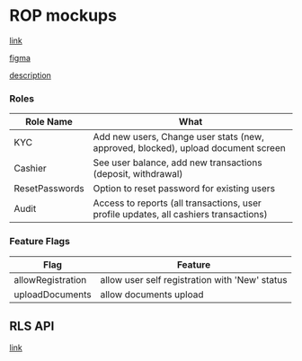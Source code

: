 # ROP mockups
[link](./rop.pdf)

[figma](https://www.figma.com/file/CcOcWyLO4Gm1XnUQTa2i2c/RLS-ADMIN?type=design)

[description](https://obs.nodeart.app/Notes/RLS-operator-platform%20(ROP))


### Roles
| Role Name      | What                                                                                  |
| -------------- | ------------------------------------------------------------------------------------- |
| KYC            | Add new users, Change user stats (new, approved, blocked), upload document screen     |
| Cashier        | See user balance, add new transactions (deposit, withdrawal)                          |
| ResetPasswords | Option to reset password for existing users                                           |
| Audit          | Access to reports (all transactions, user profile updates, all cashiers transactions) |
### Feature Flags
| Flag              | Feature                                        |
| ----------------- | ---------------------------------------------- |
| allowRegistration | allow user self registration with 'New' status |
| uploadDocuments   | allow documents upload                         |


## RLS API
[link](https://realliveslots.com/docs/api)